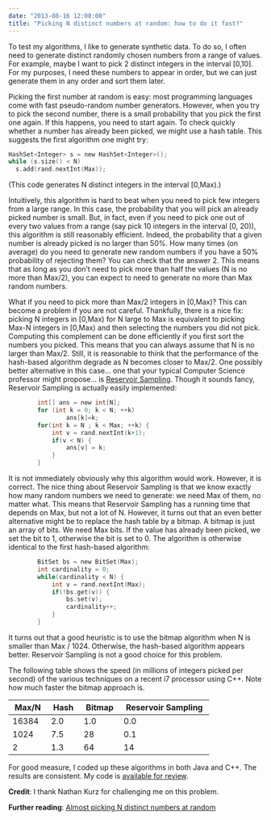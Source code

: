 ```yaml
---
date: "2013-08-16 12:00:00"
title: "Picking N distinct numbers at random: how to do it fast?"
---
```




To test my algorithms, I like to generate synthetic data. To do so, I often need to generate distinct randomly chosen numbers from a range of values. For example, maybe I want to pick 2 distinct integers in the interval [0,10]. For my purposes, I need these numbers to appear in order, but we can just generate them in any order and sort them later.

Picking the first number at random is easy: most programming languages come with fast pseudo-random number generators. However, when you try to pick the second number, there is a small probability that you pick the first one again. If this happens, you need to start again. To check quickly whether a number has already been picked, we might use a hash table. This suggests the first algorithm one might try:



```C
HashSet<Integer> s = new HashSet<Integer>();
while (s.size() < N)
  s.add(rand.nextInt(Max));
```



(This code generates N distinct integers in the interval [0,Max).)

Intuitively, this algorithm is hard to beat when you need to pick few integers from a large range. In this case, the probability that you will pick an already picked number is small. But, in fact, even if you need to pick one out of every two values from a range (say pick 10 integers in the interval [0, 20)), this algorithm is still reasonably efficient. Indeed, the probability that a given number is already picked is no larger than 50%. How many times (on average) do you need to generate new random numbers if you have a 50% probability of rejecting them? You can check that the answer 2. This means that as long as you don&rsquo;t need to pick more than half the values (N is no more than Max/2), you can expect to need to generate no more than Max random numbers.

What if you need to pick more than Max/2 integers in [0,Max)? This can become a problem if you are not careful. Thankfully, there is a nice fix: picking N integers in [0,Max) for N large to Max is equivalent to picking Max-N integers in [0,Max) and then selecting the numbers you did not pick. Computing this complement can be done efficiently if you first sort the numbers you picked. This means that you can always assume that N is no larger than Max/2.
Still, it is reasonable to think that the performance of the hash-based algorithm degrade as N becomes closer to Max/2.
One possibly better alternative in this case&hellip; one that your typical Computer Science professor might propose&hellip; is [Reservoir Sampling](https://en.wikipedia.org/wiki/Reservoir_sampling). Though it sounds fancy, Reservoir Sampling is actually easily implemented:



```C
        int[] ans = new int[N];
        for (int k = 0; k < N; ++k)
                ans[k]=k;
        for(int k = N ; k < Max; ++k) {
        	int v = rand.nextInt(k+1);
        	if(v < N) {
        		ans[v] = k;
        	}
        }
```



It is not immediately obviously why this algorithm would work. However, it is correct. The nice thing about Reservoir Sampling is that we know exactly how many random numbers we need to generate: we need Max of them, no matter what. This means that Reservoir Sampling has a running time that depends on Max, but not a lot of N.
However, it turns out that an even better alternative might be to replace the hash table by a bitmap. A bitmap is just an array of bits. We need Max bits. If the value has already been picked, we set the bit to 1, otherwise the bit is set to 0. The algorithm is otherwise identical to the first hash-based algorithm:



```C
        BitSet bs = new BitSet(Max);
        int cardinality = 0;
        while(cardinality < N) {
        	int v = rand.nextInt(Max);
        	if(!bs.get(v)) {
        		bs.set(v);
        		cardinality++;
        	}
        }
```



It turns out that a good heuristic is to use the bitmap algorithm when N is smaller than Max / 1024. Otherwise, the hash-based algorithm appears better. Reservoir Sampling is not a good choice for this problem.

The following table shows the speed (in millions of integers picked per second) of the various techniques on a recent i7 processor using C++. Note how much faster the bitmap approach is.

&nbsp;Max/N&nbsp;        |&nbsp;Hash&nbsp;         |&nbsp;Bitmap&nbsp;       |&nbsp;Reservoir Sampling&nbsp; |
-------------------------|-------------------------|-------------------------|-------------------------|
16384                    |2.0                      |1.0                      |0.0                      |
1024                     |7.5                      |28                       |0.1                      |
2                        |1.3                      |64                       |14                       |


For good measure, I coded up these algorithms in both Java and C++. The results are consistent. My code is [available for review](https://github.com/lemire/Code-used-on-Daniel-Lemire-s-blog/tree/master/2013/08/14).

__Credit__: I thank Nathan Kurz for challenging me on this problem.

__Further reading__: [Almost picking N distinct numbers at random](/lemire/blog/2019/05/07/almost-picking-n-distinct-numbers-at-random/)

